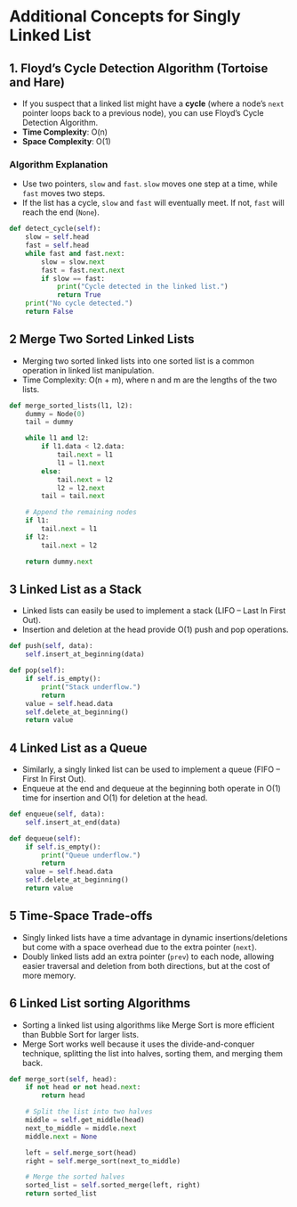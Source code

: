 # Additional Concepts for Singly Linked List

## 1. **Floyd’s Cycle Detection Algorithm (Tortoise and Hare)**

- If you suspect that a linked list might have a **cycle** (where a node’s `next` pointer loops back to a previous node), you can use Floyd’s Cycle Detection Algorithm.
- **Time Complexity**: O(n)
- **Space Complexity**: O(1)

### Algorithm Explanation

- Use two pointers, `slow` and `fast`. `slow` moves one step at a time, while `fast` moves two steps.
- If the list has a cycle, `slow` and `fast` will eventually meet. If not, `fast` will reach the end (`None`).

```python
def detect_cycle(self):
    slow = self.head
    fast = self.head
    while fast and fast.next:
        slow = slow.next
        fast = fast.next.next
        if slow == fast:
            print("Cycle detected in the linked list.")
            return True
    print("No cycle detected.")
    return False
```

## 2 Merge Two Sorted Linked Lists

- Merging two sorted linked lists into one sorted list is a common operation in linked list manipulation.
- Time Complexity: O(n + m), where n and m are the lengths of the two lists.

```python
def merge_sorted_lists(l1, l2):
    dummy = Node(0)
    tail = dummy

    while l1 and l2:
        if l1.data < l2.data:
            tail.next = l1
            l1 = l1.next
        else:
            tail.next = l2
            l2 = l2.next
        tail = tail.next

    # Append the remaining nodes
    if l1:
        tail.next = l1
    if l2:
        tail.next = l2

    return dummy.next
```

## 3 Linked List as a Stack

- Linked lists can easily be used to implement a stack (LIFO – Last In First Out).
- Insertion and deletion at the head provide O(1) push and pop operations.

```python
def push(self, data):
    self.insert_at_beginning(data)

def pop(self):
    if self.is_empty():
        print("Stack underflow.")
        return
    value = self.head.data
    self.delete_at_beginning()
    return value
```

## 4 Linked List as a Queue

- Similarly, a singly linked list can be used to implement a queue (FIFO – First In First Out).
- Enqueue at the end and dequeue at the beginning both operate in O(1) time for insertion and O(1) for deletion at the head.

```python
def enqueue(self, data):
    self.insert_at_end(data)

def dequeue(self):
    if self.is_empty():
        print("Queue underflow.")
        return
    value = self.head.data
    self.delete_at_beginning()
    return value

```

## 5 Time-Space Trade-offs

- Singly linked lists have a time advantage in dynamic insertions/deletions but come with a space overhead due to the extra pointer (`next`).
- Doubly linked lists add an extra pointer (`prev`) to each node, allowing easier traversal and deletion from both directions, but at the cost of more memory.

## 6 Linked List sorting Algorithms

- Sorting a linked list using algorithms like Merge Sort is more efficient than Bubble Sort for larger lists.
- Merge Sort works well because it uses the divide-and-conquer technique, splitting the list into halves, sorting them, and merging them back.

```python
def merge_sort(self, head):
    if not head or not head.next:
        return head

    # Split the list into two halves
    middle = self.get_middle(head)
    next_to_middle = middle.next
    middle.next = None

    left = self.merge_sort(head)
    right = self.merge_sort(next_to_middle)

    # Merge the sorted halves
    sorted_list = self.sorted_merge(left, right)
    return sorted_list
```
